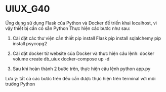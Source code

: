 # UIUX_G40
Ứng dụng sử dụng Flask của Python và Docker để triển khai localhost, vì vậy thiết bị cần có sẵn Python
Thực hiện các bước như sau:
1. Cài đặt các thư viện cần thiết
     pip install Flask
     pip install sqlalchemy
     pip install psycopg2

2. Cài đặt docker từ website của Docker và thực hiện câu lệnh:
   docker volume create db_uiux
   docker-compose up -d

3. Sau khi hoàn thành 2 bước trên, thực hiện câu lệnh python app.py

Lưu ý: tất cả các bước trên đều cần được thực hiện trên terminal với môi trường Python
        
